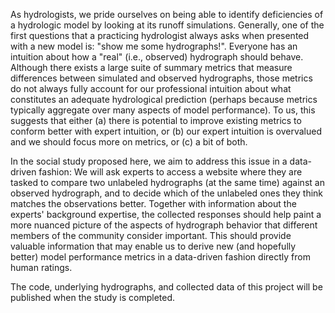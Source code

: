 As hydrologists, we pride ourselves on being able to identify deficiencies of a hydrologic model by looking at its runoff simulations.
Generally, one of the first questions that a practicing hydrologist always asks when presented with a new model is: "show me some hydrographs!".
Everyone has an intuition about how a "real" (i.e., observed) hydrograph should behave.
Although there exists a large suite of summary metrics that measure differences between simulated and observed hydrographs, those metrics do not always fully account for our professional intuition about what constitutes an adequate hydrological prediction (perhaps because metrics typically aggregate over many aspects of model performance).
To us, this suggests that either (a) there is potential to improve existing metrics to conform better with expert intuition, or (b) our expert intuition is overvalued and we should focus more on metrics, or (c) a bit of both.

In the social study proposed here, we aim to address this issue in a data-driven fashion:
We will ask experts to access a website where they are tasked to compare two unlabeled hydrographs (at the same time) against an observed hydrograph, and to decide which of the unlabeled ones they think matches the observations better.
Together with information about the experts' background expertise, the collected responses should help paint a more nuanced picture of the aspects of hydrograph behavior that different members of the community consider important.
This should provide valuable information that may enable us to derive new (and hopefully better) model performance metrics in a data-driven fashion directly from human ratings.

The code, underlying hydrographs, and collected data of this project will be published when the study is completed.
